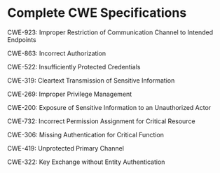 

# Complete CWE Specifications

CWE-923: Improper Restriction of Communication Channel to Intended Endpoints

CWE-863: Incorrect Authorization

CWE-522: Insufficiently Protected Credentials

CWE-319: Cleartext Transmission of Sensitive Information

CWE-269: Improper Privilege Management

CWE-200: Exposure of Sensitive Information to an Unauthorized Actor

CWE-732: Incorrect Permission Assignment for Critical Resource

CWE-306: Missing Authentication for Critical Function

CWE-419: Unprotected Primary Channel

CWE-322: Key Exchange without Entity Authentication